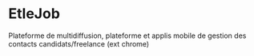 # EtleJob
Plateforme de multidiffusion, plateforme et applis mobile de gestion des contacts candidats/freelance (ext chrome)
